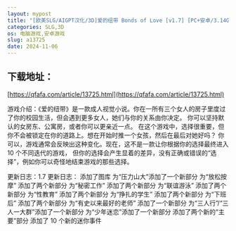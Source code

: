 ```yaml
---
layout: mypost
title: "[欧美SLG/AIGPT汉化/3D]爱的纽带 Bonds of Love [v1.7] [PC+安卓/3.14G]"
categories: SLG,3D
os: 电脑游戏,安卓游戏
slug: a13725
date: 2024-11-06
---
```


## 下载地址：

[https://qfafa.com/article/13725.html](https://qfafa.com/article/13725.html)

游戏介绍：《爱的纽带》是一款成人视觉小说。你在一所有三个女人的房子里度过了你的校园生活，但会遇到更多女人，她们与你的关系由你决定。
你可以坚持默认的女房东、公寓房，或者你可以更亲近一点。
在这个游戏中，选择很重要，但你不会被锁定在你的道路上。想在开始时推一个女孩，然后在最后对她好吗？
你可以，游戏通常会反映出这种变化。现在，这不是一款让你根据你的选择最终进入 10 个不同迭代的游戏，
但你的选择会产生显着的差异，没有正确或错误的“选择”，例如你可以奇怪地结束游戏的那些选择。

更新日志：1.7 更新日志：
添加了图库
为“压力山大”添加了一个新部分
为“放松按摩”
添加了两个新部分 为“秘密工作”
添加了两个新部分 为“联谊游泳”
添加了两个新部分 为“性教育”
添加了两个新部分 为“挣扎的学生”
添加了两个新部分 为“下班后”
添加了两个新部分 为“有史以来最好的老师”
添加了一个新部分 为“三人行”/“三人一大群”添加了一个新部分 为“少年迷恋”添加了一个新部分
添加了两个新的“主要”部分
添加了 10 个新的迷你事件